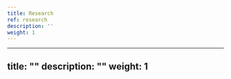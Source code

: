 ```yaml
---
title: Research
ref: research
description: ''
weight: 1
---
```

---
title: ""
description: ""
weight: 1
---